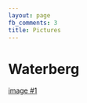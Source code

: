 ```yaml
---
layout: page
fb_comments: 3
title: Pictures
---
```


# Waterberg

<a href="waterberg_01.JPG" data-lightbox="image-1" title="Waterberg">image #1</a>
